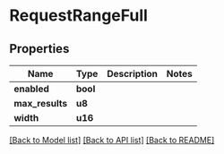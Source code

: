 # RequestRangeFull

## Properties
Name | Type | Description | Notes
------------ | ------------- | ------------- | -------------
**enabled** | **bool** |  | 
**max_results** | **u8** |  | 
**width** | **u16** |  | 

[[Back to Model list]](../README.md#documentation-for-models) [[Back to API list]](../README.md#documentation-for-api-endpoints) [[Back to README]](../README.md)


